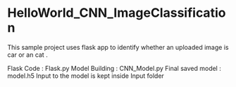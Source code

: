 # HelloWorld_CNN_ImageClassification

This sample project uses flask app to identify whether an uploaded image is car or an cat .


Flask Code : Flask.py
Model Building : CNN_Model.py 
Final saved model : model.h5
Input to the model is kept inside Input folder
